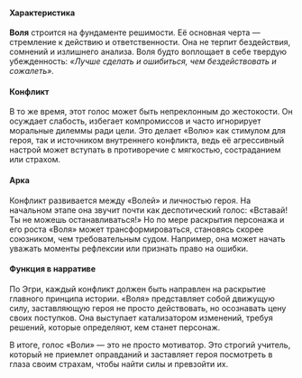 #### Характеристика

**Воля** строится на фундаменте решимости. Её основная черта — стремление к действию и ответственности. Она не терпит бездействия, сомнений и излишнего анализа. Воля будто воплощает в себе твердую убежденность: _«Лучше сделать и ошибиться, чем бездействовать и сожалеть»._

#### Конфликт

В то же время, этот голос может быть непреклонным до жестокости. Он осуждает слабость, избегает компромиссов и часто игнорирует моральные дилеммы ради цели. Это делает «Волю» как стимулом для героя, так и источником внутреннего конфликта, ведь её агрессивный настрой может вступать в противоречие с мягкостью, состраданием или страхом.

#### Арка

Конфликт развивается между «Волей» и личностью героя. На начальном этапе она звучит почти как деспотический голос: «Вставай! Ты не можешь останавливаться!» Но по мере раскрытия персонажа и его роста «Воля» может трансформироваться, становясь скорее союзником, чем требовательным судом. Например, она может начать уважать моменты рефлексии или признать право на ошибки.

#### Функция в нарративе

По Эгри, каждый конфликт должен быть направлен на раскрытие главного принципа истории. «Воля» представляет собой движущую силу, заставляющую героя не просто действовать, но осознавать цену своих поступков. Она выступает катализатором изменений, требуя решений, которые определяют, кем станет персонаж.

В итоге, голос «Воли» — это не просто мотиватор. Это строгий учитель, который не приемлет оправданий и заставляет героя посмотреть в глаза своим страхам, чтобы найти силы и превзойти их.